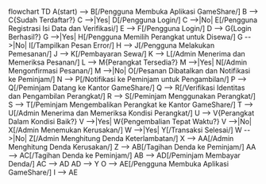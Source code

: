 flowchart TD
    A(start) --> B[/Pengguna Membuka Aplikasi GameShare/]
    B --> C{Sudah Terdaftar?}
    C -->|Yes| D[/Pengguna Login/]
    C -->|No| E[/Pengguna Registrasi Isi Data dan Verifikasi/]
    E --> F[/Pengguna Login/]
    D --> G{Login Berhasil?}
    G -->|Yes| H[/Pengguna Memilih Perangkat untuk Disewa/]
    G -->|No| I[/Tampilkan Pesan Error/]
    H --> J[/Pengguna Melakukan Pemesanan/]
    J --> K[/Pembayaran Sewa/]
    K --> L[/Admin Menerima dan Memeriksa Pesanan/]
    L --> M{Perangkat Tersedia?}
    M -->|Yes| N[/Admin Mengonfirmasi Pesanan/]
    M -->|No| O[/Pesanan Dibatalkan dan Notifikasi ke Peminjam/]
    N --> P[/Notifikasi ke Peminjam untuk Pengambilan/]
    P --> Q[/Peminjam Datang ke Kantor GameShare/]
    Q --> R[/Verifikasi Identitas dan Pengambilan Perangkat/]
    R --> S[/Peminjam Menggunakan Perangkat/]
    S --> T[/Peminjam Mengembalikan Perangkat ke Kantor GameShare/]
    T --> U[/Admin Menerima dan Memeriksa Kondisi Perangkat/]
    U --> V{Perangkat Dalam Kondisi Baik?}
    V -->|Yes| W{Pengembalian Tepat Waktu?}
    V -->|No| X[/Admin Menemukan Kerusakan/]
    W -->|Yes| Y[/Transaksi Selesai/]
    W -->|No| Z[/Admin Menghitung Denda Keterlambatan/]
    X --> AA[/Admin Menghitung Denda Kerusakan/]
    Z --> AB[/Tagihan Denda ke Peminjam/]
    AA --> AC[/Tagihan Denda ke Peminjam/]
    AB --> AD[/Peminjam Membayar Denda/]
    AC --> AD
    AD --> Y
    O --> AE[/Pengguna Membuka Aplikasi GameShare/]
    I --> AE
